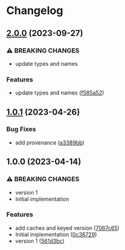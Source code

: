 # Changelog

## [2.0.0](https://github.com/cprecioso/react-suspense/compare/v1.0.1...v2.0.0) (2023-09-27)


### ⚠ BREAKING CHANGES

* update types and names

### Features

* update types and names ([f585a52](https://github.com/cprecioso/react-suspense/commit/f585a5284e5b266899cfa8e379d9b035f7c16f8d))

## [1.0.1](https://github.com/cprecioso/react-suspense/compare/v1.0.0...v1.0.1) (2023-04-26)


### Bug Fixes

* add provenance ([a3389bb](https://github.com/cprecioso/react-suspense/commit/a3389bbe6392f1727ea0bbbbfc9eeaa0e1525e54))

## 1.0.0 (2023-04-14)


### ⚠ BREAKING CHANGES

* version 1
* Initial implementation

### Features

* add caches and keyed version ([7067c65](https://github.com/cprecioso/react-suspense/commit/7067c650e33025fe9b9dc77259fde0c2814c8630))
* Initial implementation ([0c38729](https://github.com/cprecioso/react-suspense/commit/0c38729dcba1c1d771048837d5b2a765ed984f14))
* version 1 ([561d3bc](https://github.com/cprecioso/react-suspense/commit/561d3bcb770dfabf556bae8a27177555931c8655))
